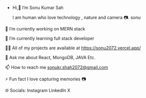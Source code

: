 - Hi,👋 I’m Sonu Kumar Sah

  I am human who love technology , nature and camera 📷.
  sonu

🔭 I’m currently working on MERN stack

🌱 I’m currently learning full stack developer

👨‍💻 All of my projects are available at https://sonu2072.vercel.app/

💬 Ask me about React, MongoDB, JAVA Etc.

📫 How to reach me sonukr.shah2072@gmail.com

⚡ Fun fact I love capturing memories 📷

🌐 Socials:
Instagram LinkedIn X

